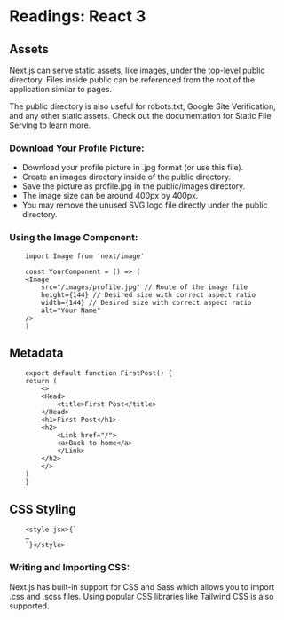 # Readings: React 3

## Assets
Next.js can serve static assets, like images, under the top-level public directory. Files inside public can be referenced from the root of the application similar to pages.

The public directory is also useful for robots.txt, Google Site Verification, and any other static assets. Check out the documentation for Static File Serving to learn more.

### Download Your Profile Picture:

- Download your profile picture in .jpg format (or use this file).
- Create an images directory inside of the public directory.
- Save the picture as profile.jpg in the public/images directory.
- The image size can be around 400px by 400px.
- You may remove the unused SVG logo file directly under the public directory.

### Using the Image Component:

        import Image from 'next/image'

        const YourComponent = () => (
        <Image
            src="/images/profile.jpg" // Route of the image file
            height={144} // Desired size with correct aspect ratio
            width={144} // Desired size with correct aspect ratio
            alt="Your Name"
        />
        )

## Metadata

        export default function FirstPost() {
        return (
            <>
            <Head>
                <title>First Post</title>
            </Head>
            <h1>First Post</h1>
            <h2>
                <Link href="/">
                <a>Back to home</a>
                </Link>
            </h2>
            </>
        )
        }

## CSS Styling

        <style jsx>{`
        …
        `}</style>


### Writing and Importing CSS:

Next.js has built-in support for CSS and Sass which allows you to import .css and .scss files.
Using popular CSS libraries like Tailwind CSS is also supported.